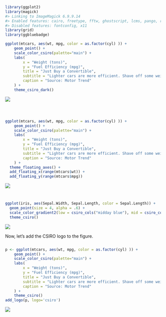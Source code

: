 <!-- README.md is generated from README.Rmd. Please edit that file -->
``` r
library(ggplot2)
library(magick)
#> Linking to ImageMagick 6.9.9.14
#> Enabled features: cairo, freetype, fftw, ghostscript, lcms, pango, rsvg, webp
#> Disabled features: fontconfig, x11
library(grid)
library(ggbluebadge)

ggplot(mtcars, aes(wt, mpg, color = as.factor(cyl) )) +
    geom_point() +
    scale_color_csiro(palette="main") +
    labs(
        x = "Weight (tons)",
        y = "Fuel Efficiency (mpg)",
        title = "Just Buy a Convertible",
        subtitle = "Lighter cars are more efficient. Shave off some weight by\nditching the roof, and drive your savings to the bank!",
        caption = "Source: Motor Trend"
    ) +
    theme_csiro_dark()
```

![](C:/Users/wal716/AppData/Local/Temp/RtmpsRm1nD/preview-61b41a5c1cf6.dir/intro-2-ggbluebadge_files/figure-markdown_github/unnamed-chunk-2-1.png)

``` r



ggplot(mtcars, aes(wt, mpg, color = as.factor(cyl) )) +
    geom_point() +
    scale_color_csiro(palette="main") +
    labs(
        x = "Weight (tons)",
        y = "Fuel Efficiency (mpg)",
        title = "Just Buy a Convertible",
        subtitle = "Lighter cars are more efficient. Shave off some weight by\nditching the roof, and drive your savings to the bank!",
        caption = "Source: Motor Trend"
    ) +
  theme_floating_axes() +
  add_floating_x(range(mtcars$wt)) + 
  add_floating_y(range(mtcars$mpg))
```

![](C:/Users/wal716/AppData/Local/Temp/RtmpsRm1nD/preview-61b41a5c1cf6.dir/intro-2-ggbluebadge_files/figure-markdown_github/unnamed-chunk-2-2.png)

``` r


ggplot(iris, aes(Sepal.Width, Sepal.Length, color = Sepal.Length)) +
  geom_point(size = 4, alpha = .6) +
  scale_color_gradient2(low = csiro_cols("midday blue"), mid = csiro_cols("gold"), high = csiro_cols("mint"),midpoint=6) +
  theme_csiro()
```

![](C:/Users/wal716/AppData/Local/Temp/RtmpsRm1nD/preview-61b41a5c1cf6.dir/intro-2-ggbluebadge_files/figure-markdown_github/unnamed-chunk-2-3.png)

Now, let’s add the CSIRO logo to the figure.

``` r

p <- ggplot(mtcars, aes(wt, mpg, color = as.factor(cyl) )) +
    geom_point() +
    scale_color_csiro(palette="main") +
    labs(
        x = "Weight (tons)",
        y = "Fuel Efficiency (mpg)",
        title = "Just Buy a Convertible",
        subtitle = "Lighter cars are more efficient. Shave off some weight by\nditching the roof, and drive your savings to the bank!",
        caption = "Source: Motor Trend"
    ) +
    theme_csiro()
add_logo(p, logo='csiro')
```

![](C:/Users/wal716/AppData/Local/Temp/RtmpsRm1nD/preview-61b41a5c1cf6.dir/intro-2-ggbluebadge_files/figure-markdown_github/unnamed-chunk-3-1.png)
